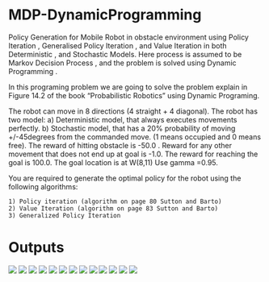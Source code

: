 # MDP-DynamicProgramming
Policy Generation for Mobile Robot in obstacle environment using Policy Iteration , Generalised Policy Iteration , and Value Iteration  in both Deterministic , and Stochastic Models. Here process is assumed to be Markov Decision Process , and the problem is solved using Dynamic Programming .

In this programing problem we are going to solve the problem explain in Figure 14.2 of the book “Probabilistic Robotics” using Dynamic Programing. 

The robot can move in 8 directions (4 straight + 4 diagonal). The robot has two model:
    a) Deterministic model, that always executes movements perfectly.
    b) Stochastic model, that has a 20% probability of moving +/-45degrees from the commanded move.
(1 means occupied and 0 means free).
The reward of hitting obstacle is -50.0 .
Reward for any other movement that does not end up at goal is -1.0.
The reward for reaching the goal is 100.0.
The goal location is at W(8,11)
Use gamma =0.95.

You are required to generate the optimal policy for the robot using the following algorithms:

    1) Policy iteration (algorithm on page 80 Sutton and Barto)
    2) Value Iteration (algorithm on page 83 Sutton and Barto)
    3) Generalized Policy Iteration
    

# Outputs 
<img src="https://github.com/shivakumar-tekumatla/MDP-DynamicProgramming/blob/master/Outputs/policy_iteration.gif">

<img src="https://github.com/shivakumar-tekumatla/MDP-DynamicProgramming/blob/master/Outputs/policy_determinisitc_policy_iteration.png">

<img src="https://github.com/shivakumar-tekumatla/MDP-DynamicProgramming/blob/master/Outputs/Value_determinisitc_policy_iteration.png">

<img src="https://github.com/shivakumar-tekumatla/MDP-DynamicProgramming/blob/master/Outputs/policy_deterministic_GPI.png">

<img src="https://github.com/shivakumar-tekumatla/MDP-DynamicProgramming/blob/master/Outputs/value_determinisitc_GPI.png">

<img src="https://github.com/shivakumar-tekumatla/MDP-DynamicProgramming/blob/master/Outputs/policy_deterministic_value_iteration.png">

<img src="https://github.com/shivakumar-tekumatla/MDP-DynamicProgramming/blob/master/Outputs/value_determinisitc_value_iteration.png">

<img src="https://github.com/shivakumar-tekumatla/MDP-DynamicProgramming/blob/master/Outputs/policy_stochastic_policy_iteration.png">

<img src="https://github.com/shivakumar-tekumatla/MDP-DynamicProgramming/blob/master/Outputs/value_stochastic_policy_iteration.png">

<img src="https://github.com/shivakumar-tekumatla/MDP-DynamicProgramming/blob/master/Outputs/policy_stochastic_gpi.png">

<img src="https://github.com/shivakumar-tekumatla/MDP-DynamicProgramming/blob/master/Outputs/value_stochastic_gpi.png">

<img src="https://github.com/shivakumar-tekumatla/MDP-DynamicProgramming/blob/master/Outputs/policy_stochastic_value_iteration.png">

<img src="https://github.com/shivakumar-tekumatla/MDP-DynamicProgramming/blob/master/Outputs/value_stochastic_value_iteration.png">
